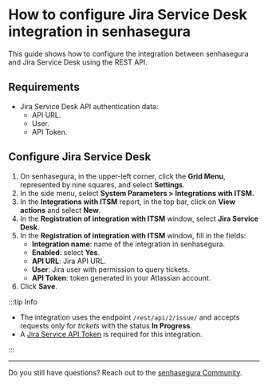 # How to configure Jira Service Desk integration in senhasegura 

This guide shows how to configure the integration between senhasegura and Jira Service Desk using the REST API.

## Requirements

* Jira Service Desk API authentication data:  
  * API URL.  
  * User.  
  * API Token.

## Configure Jira Service Desk

1. On senhasegura, in the upper-left corner, click the **Grid Menu**, represented by nine squares, and select **Settings**.  
2. In the side menu, select **System Parameters \> Integrations with ITSM.**  
3. In the **Integrations with ITSM** report, in the top bar, click on **View actions** and select **New**.  
4. In the **Registration of integration with ITSM** window, select **Jira Service Desk**.  
5. In the **Registration of integration with ITSM** window, fill in the fields:  
   * **Integration name**: name of the integration in senhasegura.  
   * **Enabled**: select **Yes**.  
   * **API URL**: Jira API URL.  
   * **User**: Jira user with permission to query tickets.  
   * **API Token**: token generated in your Atlassian account.  
6. Click **Save**.

:::tip Info

* The integration uses the endpoint `/rest/api/2/issue/` and accepts requests only for *tickets* with the status **In Progress**.  
* A [Jira Service API Token](https://support.atlassian.com/atlassian-account/docs/manage-api-tokens-for-your-atlassian-account/) is required for this integration.

:::

---

Do you still have questions? Reach out to the [senhasegura Community](https://community.senhasegura.io/).